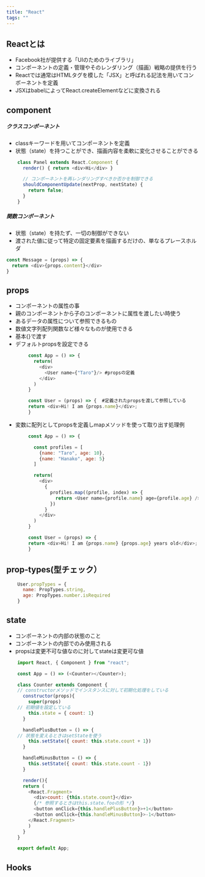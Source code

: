 ```yaml
---
title: "React"
tags: ""
---
```

## Reactとは

-   Facebook社が提供する「UIのためのライブラリ」
-   コンポーネントの定義・管理やそのレンダリング（描画）戦略の提供を行う
-   Reactでは通常はHTMLタグを模した「JSX」と呼ばれる記法を用いてコンポーネントを定義
-   JSXはbabelによってReact.createElementなどに変換される

## component

##### クラスコンポーネント

-   classキーワードを用いてコンポーネントを定義
-   状態（state）を持つことができ、描画内容を柔軟に変化させることができる

```js
    class Panel extends React.Component {
      render() { return <div>Hi</div> }

      // コンポーネントを再レンダリングすべきか否かを制御できる
      shouldComponentUpdate(nextProp, nextState) {
        return false;
      }
    }
```

##### 関数コンポーネント

-   状態（state）を持たず、一切の制御ができない
-   渡された値に従って特定の固定要素を描画するだけの、単なるプレースホルダ

```js
const Message = (props) => {
  return <div>{props.content}</div>
}
```

## props

-   コンポーネントの属性の事
-   親のコンポーネントから子のコンポーネントに属性を渡したい時使う
-   あるデータの属性について参照できるもの
-   数値文字列配列関数など様々なものが使用できる
-   基本{}で渡す
-   デフォルトpropsを設定できる

```js
        const App = () => {
          return(
            <div>
              <User name={"Taro"}/> #propsの定義
            </div>
          )
        }

        const User = (props) => {  #定義されたpropsを渡して参照している
        return <div>Hi! I am {props.name}</div>;
        }
```

-   変数に配列としてpropsを定義しmapメソッドを使って取り出す処理例

```js
        const App = () => {

          const profiles = [
            {name: "Taro", age: 10},
            {name: "Hanako", age: 5}
          ]

          return(
            <div>
              {
                profiles.map((profile, index) => {
                  return <User name={profile.name} age={profile.age} />
                })
              }
            </div>
          )
        }

        const User = (props) => {
        return <div>Hi! I am {props.name} {props.age} years old</div>;
        }
```

## prop-types(型チェック）

```js
    User.propTypes = {
      name: PropTypes.string,
      age: PropTypes.number.isRequired
    }
```

## state

-   コンポーネントの内部の状態のこと
-   コンポーネントの内部でのみ使用される
-   propsは変更不可な値なのに対してstateは変更可な値

```js
    import React, { Component } from "react";

    const App = () => (<Counter></Counter>);

    class Counter extends Component {
    // constructorメソッドでインスタンスに対して初期化処理をしている
      constructor(props){
        super(props)
    // 初期値を設定している
        this.state = { count: 1}
      }

      handlePlusButton = () => {
    // 状態を変えるときはsetStateを使う
        this.setState({ count: this.state.count + 1})
      }

      handleMinusButton = () => {
        this.setState({ count: this.state.count - 1})
      }

      render(){
      return (
        <React.Fragment>
          <div>count: {this.state.count}</div>
          {/* 参照するときはthis.state.fooの形 */}
          <button onClick={this.handlePlusButton}>+1</button>
          <button onClick={this.handleMinusButton}>-1</button>
        </React.Fragment>
        )
      }
    }

    export default App;

```

## Hooks
